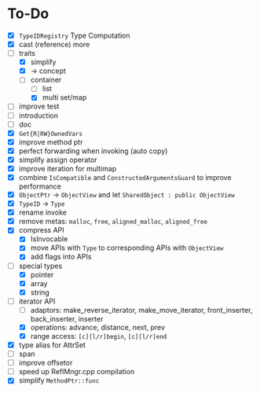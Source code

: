 # To-Do

- [x] `TypeIDRegistry` Type Computation
- [x] cast (reference) more
- [ ] traits
    - [x] simplify
    - [x]  -> concept
    - [ ] container
        - [ ] list
        - [x] multi set/map
- [ ] improve test
- [ ] introduction
- [ ] doc
- [x] `Get{R|RW}OwnedVars`
- [x] improve method ptr
- [x] perfect forwarding when invoking (auto copy)
- [x] simplify assign operator
- [x] improve iteration for multimap
- [x] combine `IsCompatible` and `ConstructedArgumentsGuard` to improve performance
- [x] `ObjectPtr` -> `ObjectView` and let `SharedObject : public ObjectView` 
- [x] `TypeID` -> `Type` 
- [x] rename invoke
- [x] remove metas: `malloc`, `free`, `aligned_malloc`, `aligned_free` 
- [x] compress API
    - [x] IsInvocable
    - [x] move APIs with `Type` to corresponding APIs with `ObjectView` 
    - [x] add flags into APIs
- [ ] special types
    - [x] pointer
    - [x] array
    - [x] string
- [ ] iterator API
    - [ ] adaptors: make_reverse_iterator, make_move_iterator, front_inserter, back_inserter, inserter
    - [x] operations: advance, distance, next, prev
    - [x] range access: `[c][l/r]begin`, `[c][l/r]end`
- [x] type alias for AttrSet
- [ ] span
- [ ] improve offsetor
- [ ] speed up ReflMngr.cpp compilation
- [x] simplify `MethodPtr::func`